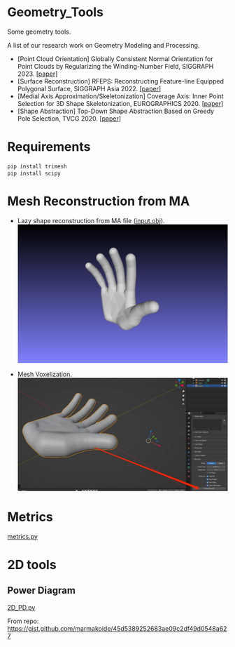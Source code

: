 # Geometry_Tools
Some geometry tools.

A list of our research work on Geometry Modeling and Processing.
- [Point Cloud Orientation] Globally Consistent Normal Orientation for Point Clouds by Regularizing the Winding-Number Field, SIGGRAPH 2023. [[paper]](https://xrvitd.github.io/Projects/GCNO/index.html)
- [Surface Reconstruction] RFEPS: Reconstructing Feature-line Equipped Polygonal Surface, SIGGRAPH Asia 2022. [[paper]](https://xrvitd.github.io/Projects/RFEPS/index.html)
- [Medial Axis Approximation/Skeletonization] Coverage Axis: Inner Point Selection for 3D Shape Skeletonization, EUROGRAPHICS 2020. [[paper]](https://frank-zy-dou.github.io/projects/CoverageAxis/index.html)
- [Shape Abstraction] Top-Down Shape Abstraction Based on Greedy Pole Selection, TVCG 2020. [[paper]](https://ieeexplore.ieee.org/document/9095378) 
# Requirements
```angular2html
pip install trimesh
pip install scipy
```

# Mesh Reconstruction from MA
- Lazy shape reconstruction from MA file ([input.obj](data%2Finput.obj)).
![snapshot00.png](assets%2Fsnapshot00.png)

- Mesh Voxelization.
![MA_reconstruction.jpg](assets%2FMA_reconstruction.jpg)


# Metrics
[metrics.py](metrics.py)

# 2D tools
## Power Diagram
[2D_PD.py](2D_PD.py)

From repo: https://gist.github.com/marmakoide/45d5389252683ae09c2df49d0548a627

